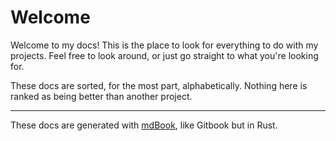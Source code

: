 # Welcome
Welcome to my docs! This is the place to look for everything to do with my projects.
Feel free to look around, or just go straight to what you're looking for.

These docs are sorted, for the most part, alphabetically. Nothing here is ranked as being better than another project.

---

These docs are generated with [mdBook](https://github.com/rust-lang/mdBook), like Gitbook but in Rust.